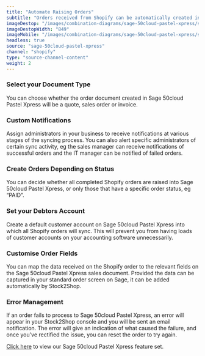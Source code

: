 ```yaml
---
title: "Automate Raising Orders"
subtitle: "Orders received from Shopify can be automatically created in Sage 50cloud Pastel Xpress."
imageDestop: "/images/combination-diagrams/sage-50cloud-pastel-xpress/sage-50cloud-pastel-xpress-shopify-orders.svg"
imageDestopWidth: "849"
imageMobile: "/images/combination-diagrams/sage-50cloud-pastel-xpress/sage-50cloud-pastel-xpress-shopify-orders.svg"
headless: true
source: "sage-50cloud-pastel-xpress"
channel: "shopify"
type: "source-channel-content"
weight: 2
---
```


### Select your Document Type
You can choose whether the order document created in Sage 50cloud Pastel Xpress will be a quote, sales order or invoice.

### Custom Notifications
Assign administrators in your business to receive notifications at various stages of the syncing process. You can also alert specific administrators of certain sync activity, eg the sales manager can receive notifications of successful orders and the IT manager can be notified of failed orders.

### Create Orders Depending on Status
You can decide whether all completed Shopify orders are raised into Sage 50cloud Pastel Xpress, or only those that have a specific order status, eg “PAID”.

### Set your Debtors Account
Create a default customer account on Sage 50cloud Pastel Xpress into which all Shopify orders will sync. This will prevent you from having loads of customer accounts on your accounting software unnecessarily.

### Customise Order Fields
You can map the data received on the Shopify order to the relevant fields on the Sage 50cloud Pastel Xpress sales document. Provided the data can be captured in your standard order screen on Sage, it can be added automatically by Stock2Shop.

### Error Management
If an order fails to process to Sage 50cloud Pastel Xpress, an error will appear in your Stock2Shop console and you will be sent an email notification. The error will give an indication of what caused the failure, and once you’ve rectified the issue, you can reset the order to try again.

[Click here](/help/features/sage-50cloud-pastel-xpress/ "Sage 50cloud Pastel Xpress Features") to view our Sage 50cloud Pastel Xpress feature set.